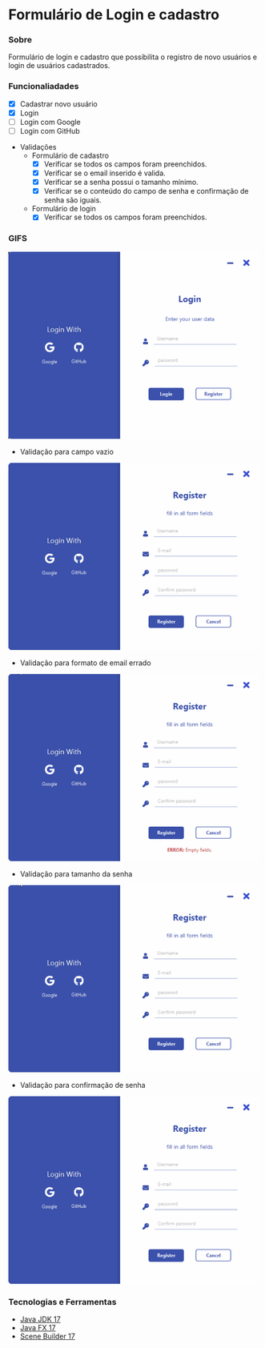 # Formulário de Login e cadastro

### Sobre
  <p>
   Formulário de login e cadastro que possibilita o registro de novo usuários e login de usuários cadastrados. 
  </p>

### Funcionaliadades
- [x] Cadastrar novo usuário 
- [x] Login
- [ ] Login com Google
- [ ] Login com GitHub

- Validações
  - Formulário de cadastro
    - [x] Verificar se todos os campos foram preenchidos.
    - [x] Verificar se o email inserido é valida.
    - [x] Verificar se a senha possui o tamanho mínimo.
    - [x] Verificar se o conteúdo do campo de senha e confirmação de senha são iguais.
  - Formulário de login
    - [x] Verificar se todos os campos foram preenchidos.
  
### GIFS<br>
  <div align="left">
    <img alt=" formulário de login" width="500px" name=" formulário de login" src="./readme/gifs/login_form_2.gif"/>
  </div>
  
  - Validação para campo vazio
  <div align="left">
    <img alt="erro de campo vazio" width="500px" name="erro de campo vazio" src="./readme/gifs/empty_error.gif"/>
  </div>
  
  - Validação para formato de email errado
  <div align="left">
    <img alt="erro de formato de email" width="500px" name="erro de formato de email" src="./readme/gifs/emai_error.gif"/>
  </div>
  
  - Validação para tamanho da senha
  <div align="left">
    <img alt="erro de tamanho da senha" width="500px" name="erro de tamanho da senha" src="./readme/gifs/length_error.gif"/>
  </div>
  
  - Validação para confirmação de senha
  <div align="left">
    <img alt="erro de confirmação de senha" width="500px" name="erro de confirmação de senha" src="./readme/gifs/different_error.gif"/>
  </div>
  
### Tecnologias e Ferramentas 
- <a href="https://www.oracle.com/java/technologies/javase/jdk17-archive-downloads.html" >Java JDK 17</a>
- <a href="https://gluonhq.com/products/javafx/" >Java FX 17</a>
- <a href="https://gluonhq.com/products/scene-builder/#download" >Scene Builder 17</a>
